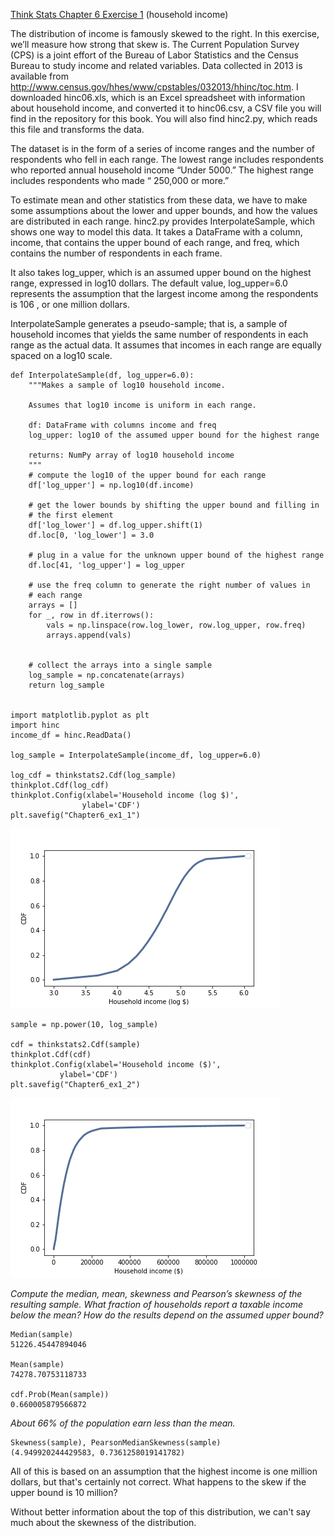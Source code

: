 [Think Stats Chapter 6 Exercise 1](http://greenteapress.com/thinkstats2/html/thinkstats2007.html#toc60) (household income)

The distribution of income is famously skewed to the right. In this exercise, we’ll measure how strong that skew is. The Current Population Survey (CPS) is a joint effort of the Bureau of Labor Statistics and the Census Bureau to study income and related variables. Data collected in 2013 is available from http://www.census.gov/hhes/www/cpstables/032013/hhinc/toc.htm. I downloaded hinc06.xls, which is an Excel spreadsheet with information about household income, and converted it to hinc06.csv, a CSV file you will find in the repository for this book. You will also find hinc2.py, which reads this file and transforms the data.

The dataset is in the form of a series of income ranges and the number of respondents who fell in each range. The lowest range includes respondents who reported annual household income “Under  5000.” The highest range includes respondents who made “ 250,000 or more.”

To estimate mean and other statistics from these data, we have to make some assumptions about the lower and upper bounds, and how the values are distributed in each range. hinc2.py provides InterpolateSample, which shows one way to model this data. It takes a DataFrame with a column, income, that contains the upper bound of each range, and freq, which contains the number of respondents in each frame.

It also takes log_upper, which is an assumed upper bound on the highest range, expressed in log10 dollars. The default value, log_upper=6.0 represents the assumption that the largest income among the respondents is  106 , or one million dollars.

InterpolateSample generates a pseudo-sample; that is, a sample of household incomes that yields the same number of respondents in each range as the actual data. It assumes that incomes in each range are equally spaced on a log10 scale.

    def InterpolateSample(df, log_upper=6.0):
        """Makes a sample of log10 household income.

        Assumes that log10 income is uniform in each range.

        df: DataFrame with columns income and freq
        log_upper: log10 of the assumed upper bound for the highest range

        returns: NumPy array of log10 household income
        """
        # compute the log10 of the upper bound for each range
        df['log_upper'] = np.log10(df.income)

        # get the lower bounds by shifting the upper bound and filling in
        # the first element
        df['log_lower'] = df.log_upper.shift(1)
        df.loc[0, 'log_lower'] = 3.0

        # plug in a value for the unknown upper bound of the highest range
        df.loc[41, 'log_upper'] = log_upper
    
        # use the freq column to generate the right number of values in
        # each range
        arrays = []
        for _, row in df.iterrows():
            vals = np.linspace(row.log_lower, row.log_upper, row.freq)
            arrays.append(vals)


        # collect the arrays into a single sample
        log_sample = np.concatenate(arrays)
        return log_sample


    import matplotlib.pyplot as plt
    import hinc
    income_df = hinc.ReadData()

    log_sample = InterpolateSample(income_df, log_upper=6.0)

    log_cdf = thinkstats2.Cdf(log_sample)
    thinkplot.Cdf(log_cdf)
    thinkplot.Config(xlabel='Household income (log $)',
                    ylabel='CDF')
    plt.savefig("Chapter6_ex1_1")

![CDF based on Household Income (log $)](Chapter6_ex1_1.png)

    sample = np.power(10, log_sample)

    cdf = thinkstats2.Cdf(sample)
    thinkplot.Cdf(cdf)
    thinkplot.Config(xlabel='Household income ($)',
               ylabel='CDF')
    plt.savefig("Chapter6_ex1_2")

![CDF based on Household Income ($)](Chapter6_ex1_2.png)

*Compute the median, mean, skewness and Pearson’s skewness of the resulting sample. What fraction of households report a taxable income below the mean? How do the results depend on the assumed upper bound?*


    Median(sample)
    51226.45447894046

    Mean(sample)
    74278.70753118733

    cdf.Prob(Mean(sample))
    0.660005879566872

*About 66% of the population earn less than the mean.*

    Skewness(sample), PearsonMedianSkewness(sample)
    (4.949920244429583, 0.7361258019141782)

All of this is based on an assumption that the highest income is one million dollars, but that's certainly not correct. What happens to the skew if the upper bound is 10 million?

Without better information about the top of this distribution, we can't say much about the skewness of the distribution.
